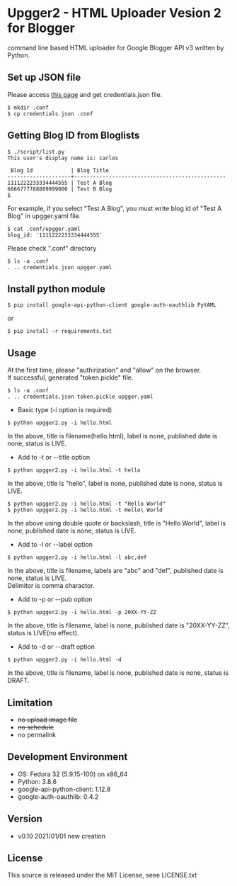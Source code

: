 # Upgger2 - HTML Uploader Vesion 2 for Blogger
command line based HTML uploader for Google Blogger API v3 written by Python.

## Set up JSON file
Please access [this page](https://console.developers.google.com/apis/credentials) and get credentials.json file.

```
$ mkdir .conf
$ cp credentials.json .conf
```

## Getting Blog ID from Bloglists
```
$ ./script/list.py 
This user's display name is: carlos

 Blog Id            | Blog Title
--------------------+------------------------------------------------
1111222233334444555 | Test A Blog
6666777788889999000 | Test B Blog
$
```
For example, if you select "Test A Blog", you must write blog id of "Test A Blog" in upgger.yaml file.

```
$ cat .conf/upgger.yaml
blog_id: '1111222233334444555'
```
Please check ".conf" directory
```
$ ls -a .conf
. .. credentials.json upgger.yaml
```

## Install python module
```
$ pip install google-api-python-client google-auth-oauthlib PyYAML
```
or
```
$ pip install -r requirements.txt
```

## Usage
At the first time, please "authirization" and "allow" on the browser.  
If successful, generated "token.pickle" file.
```
$ ls -a .conf
. .. credentials.json token.pickle upgger.yaml
```

* Basic type (-i option is required)
```
$ python upgger2.py -i hello.html
```
In the above, title is filename(hello.html), label is none,
published date is none, status is LIVE.

* Add to -t or --title option
```
$ python upgger2.py -i hello.html -t hello
```
In the above, title is "hello", label is none,
published date is none, status is LIVE.
```
$ python upgger2.py -i hello.html -t "Hello World"
$ python upgger2.py -i hello.html -t Hello\ World
```
In the above using double quote or backslash, title is "Hello World",
label is none, published date is none, status is LIVE.

* Add to -l or --label option
```
$ python upgger2.py -i hello.html -l abc,def
```
In the above, title is filename, labels are "abc" and "def",
published date is none, status is LIVE.  
Delimitor is comma charactor.

* Add to -p or --pub option
```
$ python upgger2.py -i hello.html -p 20XX-YY-ZZ
```
In the above, title is filename, label is none,
published date is "20XX-YY-ZZ", status is LIVE(no effect).

* Add to -d or --draft option
```
$ python upgger2.py -i hello.html -d
```
In the above, title is filename, label is none,
published date is none, status is DRAFT.
 
## Limitation
*  ~~no upload image file~~
*  ~~no schedule~~
* no permalink

## Development Environment
* OS: Fedora 32 (5.9.15-100) on x86_64
* Python: 3.8.6
* google-api-python-client: 1.12.8
* google-auth-oauthlib: 0.4.2

## Version
* v0.10 2021/01/01 new creation

## License
This source is released under the MIT License, seee LICENSE.txt
